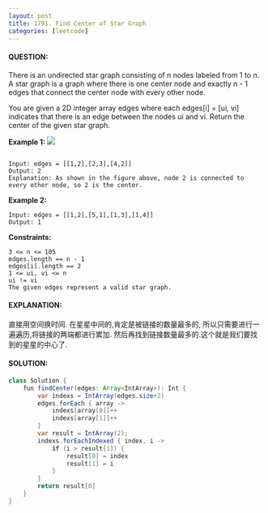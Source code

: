 ```yaml
---
layout: post
title: 1791. Find Center of Star Graph
categories: [leetcode]
---
```

#### QUESTION:

There is an undirected star graph consisting of n nodes labeled from 1 to n. A star graph is a graph where there is one center node and exactly n - 1 edges that connect the center node with every other node.

You are given a 2D integer array edges where each edges[i] = [ui, vi] indicates that there is an edge between the nodes ui and vi. Return the center of the given star graph.

 

__Example 1:__
![](https://assets.leetcode.com/uploads/2021/02/24/star_graph.png)
```

Input: edges = [[1,2],[2,3],[4,2]]
Output: 2
Explanation: As shown in the figure above, node 2 is connected to every other node, so 2 is the center.
```
__Example 2:__
```
Input: edges = [[1,2],[5,1],[1,3],[1,4]]
Output: 1
 ```

__Constraints:__
```
3 <= n <= 105
edges.length == n - 1
edges[i].length == 2
1 <= ui, vi <= n
ui != vi
The given edges represent a valid star graph.
```
#### EXPLANATION:
直接用空间换时间. 在星星中间的,肯定是被链接的数量最多的, 所以只需要进行一遍遍历,将链接的两端都进行累加. 然后再找到链接数量最多的.这个就是我们要找到的星星的中心了.
#### SOLUTION:
```java
class Solution {
    fun findCenter(edges: Array<IntArray>): Int {
        var indexs = IntArray(edges.size+2)
        edges.forEach { array -> 
            indexs[array[0]]++
            indexs[array[1]]++
        }
        var result = IntArray(2);
        indexs.forEachIndexed { index, i -> 
            if (i > result[1]) {
                result[0] = index
                result[1] = i
            }
        }
        return result[0]
    }
}
```
